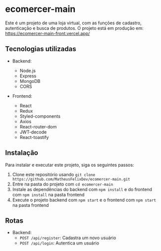 # ecomercer-main

Este é um projeto de uma loja virtual, com as funções de cadastro, autenticação e busca de produtos. O projeto está em produção em: https://ecomercer-main-front.vercel.app/

## Tecnologias utilizadas

- Backend: 
  - Node.js
  - Express
  - MongoDB
  - CORS

- Frontend:
  - React
  - Redux
  - Styled-components
  - Axios
  - React-router-dom
  - JWT-decode
  - React-toastify

## Instalação

Para instalar e executar este projeto, siga os seguintes passos:

1. Clone este repositório usando `git clone https://github.com/MatheusFelixDev/ecomercer-main.git`
2. Entre na pasta do projeto com `cd ecomercer-main`
3. Instale as dependências do backend com `npm install` e do frontend com `npm install` na pasta frontend
4. Execute o projeto backend com `npm start` e o frontend com `npm start` na pasta frontend

## Rotas

- Backend:
  - `POST /api/register`: Cadastra um novo usuário
  - `POST /api/login`: Autentica um usuário
